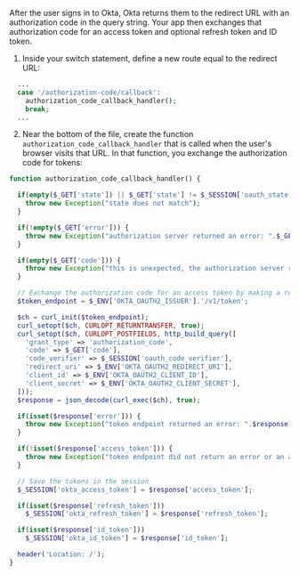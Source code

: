 After the user signs in to Okta, Okta returns them to the redirect URL with an authorization code in the query string. Your app then exchanges that authorization code for an access token and optional refresh token and ID token.

1. Inside your switch statement, define a new route equal to the redirect URL:

```php
  ...
  case '/authorization-code/callback':
    authorization_code_callback_handler();
    break;
  ...
```

2. Near the bottom of the file, create the function `authorization_code_callback_handler` that is called when the user's browser visits that URL. In that function, you exchange the authorization code for tokens:

```php
function authorization_code_callback_handler() {

  if(empty($_GET['state']) || $_GET['state'] != $_SESSION['oauth_state']) {
    throw new Exception("state does not match");
  }

  if(!empty($_GET['error'])) {
    throw new Exception("authorization server returned an error: ".$_GET['error']);
  }

  if(empty($_GET['code'])) {
    throw new Exception("this is unexpected, the authorization server redirected without a code or an error");
  }

  // Exchange the authorization code for an access token by making a request to the token endpoint
  $token_endpoint = $_ENV['OKTA_OAUTH2_ISSUER'].'/v1/token';

  $ch = curl_init($token_endpoint);
  curl_setopt($ch, CURLOPT_RETURNTRANSFER, true);
  curl_setopt($ch, CURLOPT_POSTFIELDS, http_build_query([
    'grant_type' => 'authorization_code',
    'code' => $_GET['code'],
    'code_verifier' => $_SESSION['oauth_code_verifier'],
    'redirect_uri' => $_ENV['OKTA_OAUTH2_REDIRECT_URI'],
    'client_id' => $_ENV['OKTA_OAUTH2_CLIENT_ID'],
    'client_secret' => $_ENV['OKTA_OAUTH2_CLIENT_SECRET'],
  ]));
  $response = json_decode(curl_exec($ch), true);

  if(isset($response['error'])) {
    throw new Exception("token endpoint returned an error: ".$response['error']);
  }

  if(!isset($response['access_token'])) {
    throw new Exception("token endpoint did not return an error or an access token");
  }

  // Save the tokens in the session
  $_SESSION['okta_access_token'] = $response['access_token'];

  if(isset($response['refresh_token']))
    $_SESSION['okta_refresh_token'] = $response['refresh_token'];

  if(isset($response['id_token']))
    $_SESSION['okta_id_token'] = $response['id_token'];

  header('Location: /');
}
```